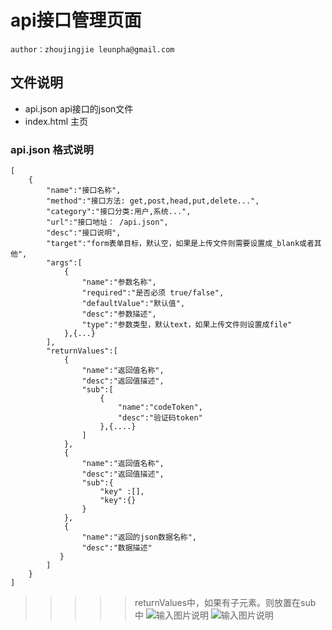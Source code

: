 # api接口管理页面
    author：zhoujingjie leunpha@gmail.com

## 文件说明
* api.json api接口的json文件
* index.html 主页

### api.json 格式说明
    [
        {
            "name":"接口名称",
            "method":"接口方法: get,post,head,put,delete...",
            "category":"接口分类:用户,系统...",
            "url":"接口地址： /api.json",
            "desc":"接口说明",
            "target":"form表单目标，默认空，如果是上传文件则需要设置成_blank或者其他",
            "args":[
                {
                    "name":"参数名称",
                    "required":"是否必须 true/false",
                    "defaultValue":"默认值",
                    "desc":"参数描述",
                    "type":"参数类型，默认text，如果上传文件则设置成file"
                },{...}
            ],
            "returnValues":[
                {
                    "name":"返回值名称",
                    "desc":"返回值描述",
                    "sub":[
                        {
                            "name":"codeToken",
                            "desc":"验证码token"
                        },{....}
                    ]
                },
                {
                    "name":"返回值名称",
                    "desc":"返回值描述",
                    "sub":{
                        "key" :[],
                        "key":{}
                    }
                },
                {
                    "name":"返回的json数据名称",
                    "desc":"数据描述"
               }
            ]
        }
    ]
>>>>> returnValues中，如果有子元素。则放置在sub 中
![输入图片说明](http://git.oschina.net/uploads/images/2015/0804/113732_78af25bd_91198.png "在这里输入图片标题")
![输入图片说明](http://git.oschina.net/uploads/images/2015/0804/113749_001e8648_91198.png "在这里输入图片标题")